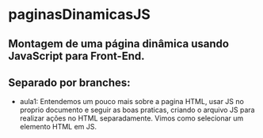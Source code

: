 # paginasDinamicasJS

## Montagem de uma página dinâmica usando JavaScript para Front-End.

## Separado por branches:

- aula1: Entendemos um pouco mais sobre a pagina HTML, usar JS no proprio documento e seguir as boas praticas, criando o arquivo JS para realizar ações no HTML separadamente. Vimos como selecionar um elemento HTML em JS.